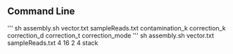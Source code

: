 ## Command Line
'''
sh assembly.sh vector.txt sampleReads.txt contamination_k correction_k correction_d correction_t correction_mode
'''
sh assembly.sh vector.txt sampleReads.txt 4 16 2 4 stack